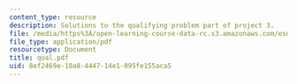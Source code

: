 ```yaml
---
content_type: resource
description: Solutions to the qualifying problem part of project 3.
file: /media/https%3A/open-learning-course-data-rc.s3.amazonaws.com/esd-04j-frameworks-and-models-in-engineering-systems-engineering-system-design-spring-2007/8ef2469e10a8444714e1095fe155aca5_qual.pdf
file_type: application/pdf
resourcetype: Document
title: qual.pdf
uid: 8ef2469e-10a8-4447-14e1-095fe155aca5
---
```

